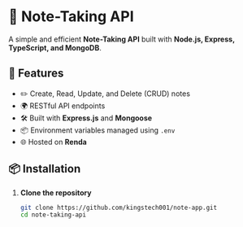 # 📝 Note-Taking API  

A simple and efficient **Note-Taking API** built with **Node.js, Express, TypeScript, and MongoDB**.  

## 🚀 Features  
- ✏️ Create, Read, Update, and Delete (CRUD) notes   
- 🌍 RESTful API endpoints  
- 🛠️ Built with **Express.js** and **Mongoose**  
- 📦 Environment variables managed using `.env`  
- 🌐 Hosted on **Renda**  

## 📦 Installation  

1. **Clone the repository**  
   ```sh
   git clone https://github.com/kingstech001/note-app.git
   cd note-taking-api
